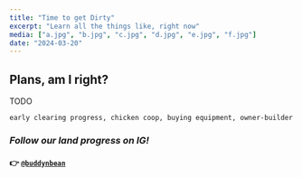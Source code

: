 ```yaml
---
title: "Time to get Dirty"
excerpt: "Learn all the things like, right now"
media: ["a.jpg", "b.jpg", "c.jpg", "d.jpg", "e.jpg", "f.jpg"]
date: "2024-03-20"
---
```


## Plans, am I right?
TODO

```
early clearing progress, chicken coop, buying equipment, owner-builder
```

### *Follow our land progress on IG!*
#### 👉 [`@buddynbean`](https://instagram.com/buddynbean)
